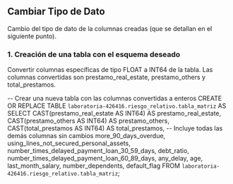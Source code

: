 ## Cambiar Tipo de Dato 

Cambio del tipo de dato de la columnas creadas (que se detallan en el siguiente punto). 


### 1. Creación de una tabla con el esquema deseado

Convertir columnas específicas de tipo FLOAT a INT64 de la tabla. Las columnas convertidas son prestamo_real_estate, prestamo_others y total_prestamos.

-- Crear una nueva tabla con las columnas convertidas a enteros
CREATE OR REPLACE TABLE `laboratoria-426416.riesgo_relativo.tabla_matriz` AS
SELECT
  CAST(prestamo_real_estate AS INT64) AS prestamo_real_estate,
  CAST(prestamo_others AS INT64) AS prestamo_others,
  CAST(total_prestamos AS INT64) AS total_prestamos,
  -- Incluye todas las demás columnas sin cambios
  more_90_days_overdue,
  using_lines_not_secured_personal_assets,
  number_times_delayed_payment_loan_30_59_days,
  debt_ratio,
  number_times_delayed_payment_loan_60_89_days,
  any_delay,
  age,
  last_month_salary,
  number_dependents,
  default_flag
FROM
  `laboratoria-426416.riesgo_relativo.tabla_matriz`;
